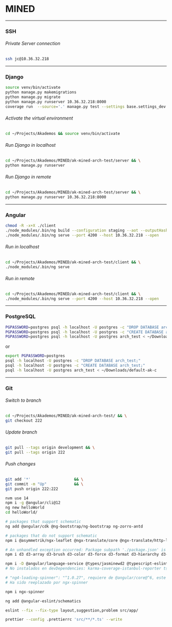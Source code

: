 # MINED

---

### SSH
###### Private Server connection

```bash
ssh jc@10.36.32.218
```

---

### Django

```bash
source venv/bin/activate
python manage.py makemigrations
python manage.py migrate
python manage.py runserver 10.36.32.218:8000
coverage run  --source='.' manage.py test --settings base.settings_dev --failfast --verbosity=2
```


###### Activate the virtual environment
```bash
cd ~/Projects/Akademos && source venv/bin/activate
```

###### Run Django in localhost
```bash
cd ~/Projects/Akademos/MINED/ak-mined-arch-test/server && \
python manage.py runserver
```

###### Run Django in remote
```bash
cd ~/Projects/Akademos/MINED/ak-mined-arch-test/server && \
python manage.py runserver 10.36.32.218:8000
```

---

### Angular

```bash
chmod -R -x+X ./client
./node_modules/.bin/ng build --configuration staging --aot --outputHashing=all
./node_modules/.bin/ng serve --port 4200 --host 10.36.32.218 --open
```
###### Run in localhost
```bash
cd ~/Projects/Akademos/MINED/ak-mined-arch-test/client && \
./node_modules/.bin/ng serve
```

###### Run in remote
```bash
cd ~/Projects/Akademos/MINED/ak-mined-arch-test/client && \
./node_modules/.bin/ng serve --port 4200 --host 10.36.32.218 --open
```

---

### PostgreSQL

```bash
PGPASSWORD=postgres psql -h localhost -U postgres -c "DROP DATABASE arch_test;"
PGPASSWORD=postgres psql -h localhost -U postgres -c "CREATE DATABASE arch_test;"
PGPASSWORD=postgres psql -h localhost -U postgres arch_test < ~/Downloads/default-ak-c
```
or
```bash
export PGPASSWORD=postgres
psql -h localhost -U postgres -c "DROP DATABASE arch_test;"
psql -h localhost -U postgres -c "CREATE DATABASE arch_test;"
psql -h localhost -U postgres arch_test < ~/Downloads/default-ak-c
```

---

### Git

###### Switch to branch
```bash
cd ~/Projects/Akademos/MINED/ak-mined-arch-test/ && \
git checkout 222  
```

###### Update branch
```bash
git pull --tags origin development && \
git pull --tags origin 222
```

###### Push changes

```bash
git add '*'                   && \
git commit -m "Up"            && \
git push origin 222:222
```


```bash
nvm use 14
npm i -g @angular/cli@12
ng new helloWorld
cd helloWorld/

# packages that support schematic
ng add @angular/cdk @ng-bootstrap/ng-bootstrap ng-zorro-antd

# packages that do not support schematic
npm i @asymmetrik/ngx-leaflet @ngx-translate/core @ngx-translate/http-loader @sentry/browser @swimlane/ngx-charts chart.js font-awesome hammerjs jwt-decode leaflet leaflet-extra-markers leaflet-legend leaflet-navbar leaflet.fullscreen leaflet.markercluster ngx-color-picker ngx-mask ngx-permissions

# An unhandled exception occurred: Package subpath './package.json' is not defined by "exports" in /home/jc/Desktop/helloWorld/node_modules/d3-.../package.json
npm i d3 d3-array d3-brush d3-color d3-force d3-format d3-hierarchy d3-interpolate d3-scale d3-selection d3-shape d3-time-format

npm i -D @angular/language-service @types/jasminewd2 @typescript-eslint/eslint-plugin @typescript-eslint/parser codelyzer eslint jasmine-spec-reporter protractor
# No instalados en devDependencies: karma-coverage-istanbul-reporter ts-node tslint

# "ng4-loading-spinner": "^1.0.27", requiere de @angular/core@^6, este paquete se ha quedado muy desactualizado
# Ha sido reeplazado por ngx-spinner

npm i ngx-spinner

ng add @angular-eslint/schematics

eslint --fix --fix-type layout,suggestion,problem src/app/

prettier --config .prettierrc 'src/**/*.ts' --write
```
